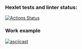 ### Hexlet tests and linter status:
[![Actions Status](https://github.com/botsiti/python-project-50/workflows/hexlet-check/badge.svg)](https://github.com/botsiti/python-project-50/actions)

### Work example
[![asciicast](https://asciinema.org/a/QwCknbDhhvXRAOMVy0Ots3XY2.svg)](https://asciinema.org/a/QwCknbDhhvXRAOMVy0Ots3XY2)